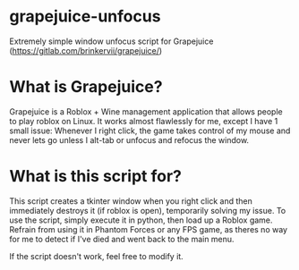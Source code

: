 # grapejuice-unfocus
Extremely simple window unfocus script for Grapejuice (https://gitlab.com/brinkervii/grapejuice/)

# What is Grapejuice?
Grapejuice is a Roblox + Wine management application that allows people to play roblox on Linux. It works almost flawlessly for me, except I have 1 small issue: Whenever I right click, the game takes control of my mouse and never lets go unless I alt-tab or unfocus and refocus the window.

# What is this script for?
This script creates a tkinter window when you right click and then immediately destroys it (if roblox is open), temporarily solving my issue. To use the script, simply execute it in python, then load up a Roblox game. Refrain from using it in Phantom Forces or any FPS game, as theres no way for me to detect if I've died and went back to the main menu.

If the script doesn't work, feel free to modify it.

